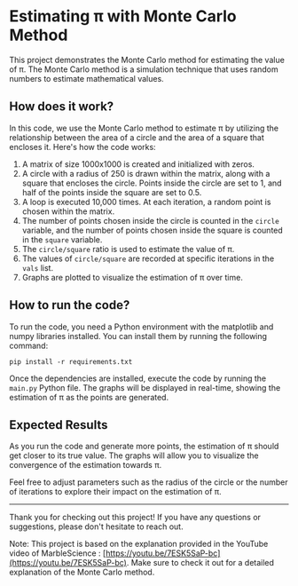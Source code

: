 # Estimating π with Monte Carlo Method

This project demonstrates the Monte Carlo method for estimating the value of π. The Monte Carlo method is a simulation technique that uses random numbers to estimate mathematical values.

## How does it work?

In this code, we use the Monte Carlo method to estimate π by utilizing the relationship between the area of a circle and the area of a square that encloses it. Here's how the code works:

1. A matrix of size 1000x1000 is created and initialized with zeros.
2. A circle with a radius of 250 is drawn within the matrix, along with a square that encloses the circle. Points inside the circle are set to 1, and half of the points inside the square are set to 0.5.
3. A loop is executed 10,000 times. At each iteration, a random point is chosen within the matrix.
4. The number of points chosen inside the circle is counted in the `circle` variable, and the number of points chosen inside the square is counted in the `square` variable.
5. The `circle/square` ratio is used to estimate the value of π.
6. The values of `circle/square` are recorded at specific iterations in the `vals` list.
7. Graphs are plotted to visualize the estimation of π over time.

## How to run the code?

To run the code, you need a Python environment with the matplotlib and numpy libraries installed. You can install them by running the following command:

`pip install -r requirements.txt`


Once the dependencies are installed, execute the code by running the `main.py` Python file. The graphs will be displayed in real-time, showing the estimation of π as the points are generated.

## Expected Results

As you run the code and generate more points, the estimation of π should get closer to its true value. The graphs will allow you to visualize the convergence of the estimation towards π.

Feel free to adjust parameters such as the radius of the circle or the number of iterations to explore their impact on the estimation of π.

---

Thank you for checking out this project! If you have any questions or suggestions, please don't hesitate to reach out.

Note: This project is based on the explanation provided in the YouTube video of MarbleScience : [https://youtu.be/7ESK5SaP-bc](https://youtu.be/7ESK5SaP-bc). Make sure to check it out for a detailed explanation of the Monte Carlo method.
 

